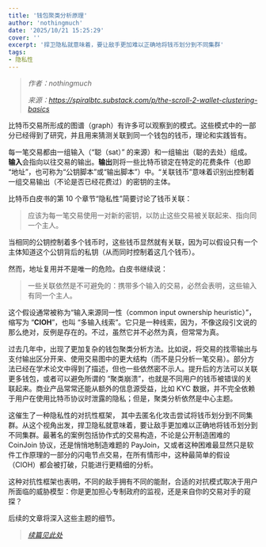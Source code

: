 ```yaml
---
title: '钱包聚类分析原理'
author: 'nothingmuch'
date: '2025/10/21 15:25:29'
cover: ''
excerpt: '捍卫隐私就意味着，要让敌手更加难以正确地将钱币划分到不同集群'
tags:
- 隐私性
---
```



> *作者：nothingmuch*
> 
> *来源：<https://spiralbtc.substack.com/p/the-scroll-2-wallet-clustering-basics>*



比特币交易所形成的图谱（graph）有许多可以观察到的模式。这些模式中的一部分已经得到了研究，并且用来猜测关联到同一个钱包的钱币，理论和实践皆有。

每一笔交易都由一组输入（“聪（sat）” 的来源）和一组输出（聪的去处）组成。**输入**会指向以往交易的输出。**输出**则将一些比特币锁定在特定的花费条件（也即 “地址”，也可称为“公钥脚本”或“输出脚本”）中。“关联钱币”意味着识别出控制着一组交易输出（不论是否已经花费过）的密钥的主体。

比特币白皮书的第 10 个章节“隐私性”简要讨论了钱币关联：

> 应该为每一笔交易使用一对新的密钥，以防止这些交易被关联起来、指向同一个主人。

当相同的公钥控制着多个钱币时，这些钱币显然就有关联，因为可以假设只有一个主体知道这个公钥背后的私钥（从而同时控制着这几个钱币）。

然而，地址复用并不是唯一的危险。白皮书继续说：

> 一些关联依然是不可避免的：携带多个输入的交易，必然会表明，这些输入有同一个主人。

这个假设通常被称为“输入来源同一性（common input ownership heuristic）”，缩写为 “**CIOH**”，也叫 “多输入线索”。它只是一种线索，因为，不像这段引文说的那么绝对，反例是存在的。不过，虽然它并不必然为真，但常常为真。

过去几年中，出现了更加复杂的钱包聚类分析方法。比如说，将交易的找零输出与支付输出区分开来、使用交易图中的更大结构（而不是只分析一笔交易）。部分方法已经在学术论文中得到了描述，但也一些依然密不示人。提升后的方法可以关联更多钱包，或者可以避免所谓的 “聚类崩溃”，也就是不同用户的钱币被错误的关联起来。商业产品常常还能从额外的信息源受益，比如 KYC 数据，并不完全依赖于用户在使用比特币协议时泄露的隐私；但是，聚类分析依然是中心主题。

这催生了一种隐私性的对抗性框架， 其中去匿名化攻击尝试将钱币划分到不同集群。从这个视角出发，捍卫隐私就意味着，要让敌手更加难以正确地将钱币划分到不同集群。最著名的案例包括协作式的交易构造，不论是公开制造困难的 CoinJoin 协议，还是悄悄地制造难题的 PayJoin，又或者这种困难最显然只是软件工作原理的一部分的闪电节点交易，在所有情形中，这种最简单的假设（CIOH）都会被打破，只能进行更精细的分析。

这种对抗性框架也表明，不同的敌手拥有不同的能耐，合适的对抗模式取决于用户所面临的威胁模型：你是更加担心专制政府的监视，还是来自你的交易对手的窥探？

后续的文章将深入这些主题的细节。

> [*续篇见此处*](https://www.btcstudy.org/2025/10/23/the-scroll-3-a-brief-history-of-wallet-clustering/)